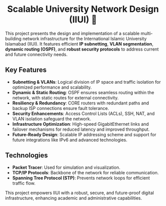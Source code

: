 <h1 align="center">Scalable University Network Design (IIUI) 🚀</h1>

<p>This project presents the design and implementation of a scalable multi-building network infrastructure for the International Islamic University Islamabad (IIUI). It features efficient <strong>IP subnetting</strong>, <strong>VLAN segmentation</strong>, <strong>dynamic routing (OSPF)</strong>, and <strong>robust security protocols</strong> to address current and future connectivity needs.</p>

<h2>Key Features</h2>
<ul>
  <li><strong>Subnetting & VLANs</strong>: Logical division of IP space and traffic isolation for optimized performance and scalability.</li>
  <li><strong>Dynamic & Static Routing</strong>: OSPF ensures seamless routing within the network, with static routes for external connectivity.</li>
  <li><strong>Resiliency & Redundancy</strong>: CORE routers with redundant paths and backup ISP connections ensure fault tolerance.</li>
  <li><strong>Security Enhancements</strong>: Access Control Lists (ACLs), SSH, NAT, and VLAN isolation safeguard the network.</li>
  <li><strong>Infrastructure Optimization</strong>: High-speed GigabitEthernet links and failover mechanisms for reduced latency and improved throughput.</li>
  <li><strong>Future-Ready Design</strong>: Scalable IP addressing scheme and support for future integrations like IPv6 and advanced technologies.</li>
</ul>

<h2>Technologies</h2>
<ul>
  <li><strong>Packet Tracer</strong>: Used for simulation and visualization.</li>
  <li><strong>TCP/IP Protocols</strong>: Backbone of the network for reliable communication.</li>
  <li><strong>Spanning Tree Protocol (STP)</strong>: Prevents network loops for efficient traffic flow.</li>
</ul>

<p>This project empowers IIUI with a robust, secure, and future-proof digital infrastructure, enhancing academic and administrative capabilities.</p>
